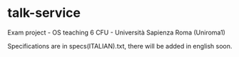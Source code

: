 # talk-service
Exam project - OS teaching 6 CFU - Università Sapienza Roma (Uniroma1)

Specifications are in specs(ITALIAN).txt, there will be added in english soon.

